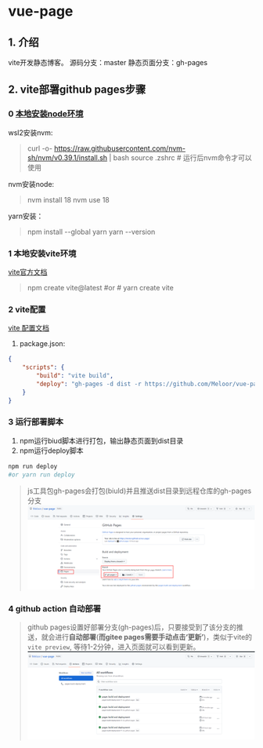 # vue-page
## 1. 介绍
vite开发静态博客。
源码分支：master
静态页面分支：gh-pages

## 2. vite部署github pages步骤
### **0 [本地安装node环境](./node%20install.md)**

wsl2安装nvm:
>curl -o- https://raw.githubusercontent.com/nvm-sh/nvm/v0.39.1/install.sh | bash
source .zshrc # 运行后nvm命令才可以使用

nvm安装node:
>nvm install 18
nvm use 18

yarn安装：
>npm install --global yarn
yarn --version

### **1 本地安装vite环境**
[vite官方文档](https://cn.vitejs.dev/guide/)
> npm create vite@latest
> #or # yarn create vite
### **2 vite配置**
[vite 配置文档](https://cn.vitejs.dev/config/)
1. package.json:
```json
{
    "scripts": {
        "build": "vite build",
        "deploy": "gh-pages -d dist -r https://github.com/Meloor/vue-page.git -b gh-pages"
    }
}
```
### **3 运行部署脚本**
1. npm运行biud脚本进行打包，输出静态页面到dist目录
2. npm运行deploy脚本
```sh
npm run deploy
#or yarn run deploy
```
>js工具包gh-pages会打包(biuld)并且推送dist目录到远程仓库的gh-pages分支
![gh-pages](./readme/gh-pages.png)

### **4 github action 自动部署**
>github pages设置好部署分支(gh-pages)后，只要接受到了该分支的推送，就会进行**自动部署**(**而gitee pages需要手动点击‘更新’**)，类似于vite的`vite preview`, 等待1-2分钟，进入页面就可以看到更新。
   ![gh-pages](./readme/github%20action.png)